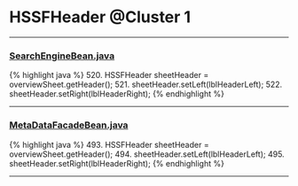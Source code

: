 # HSSFHeader @Cluster 1

***

### [SearchEngineBean.java](https://searchcode.com/codesearch/view/39694394/)
{% highlight java %}
520. HSSFHeader sheetHeader = overviewSheet.getHeader();
521. sheetHeader.setLeft(lblHeaderLeft);
522. sheetHeader.setRight(lblHeaderRight);
{% endhighlight %}

***

### [MetaDataFacadeBean.java](https://searchcode.com/codesearch/view/39694405/)
{% highlight java %}
493. HSSFHeader sheetHeader = overviewSheet.getHeader();
494. sheetHeader.setLeft(lblHeaderLeft);
495. sheetHeader.setRight(lblHeaderRight);
{% endhighlight %}

***

